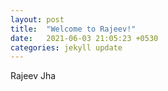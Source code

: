 ```yaml
---
layout: post
title:  "Welcome to Rajeev!"
date:   2021-06-03 21:05:23 +0530
categories: jekyll update
---
```

Rajeev Jha